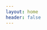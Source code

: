 ```yaml
---
layout: home
header: false
---
```



<ElMindmap :data="data" :height="height" :offsetLeft="offsetLeft" :router="router"  />

<script setup>
import { onMounted, ref, computed } from "vue";
import { useRouter } from "vitepress";
const router = useRouter();
const commonOptions = { fillColor: '#549688', shape: 'ellipse', color: '#fff', paddingY: 5, paddingY: 10 }
const data = ref({
	data: {
		text: "Web 互联网",
	},
	children: [
		{ 
			data: { text: "HTML 超文本标记", hyperlink: "https://developer.mozilla.org/zh-CN/docs/Learn_web_development/Core/Structuring_content" },
			children: [
				{ data: { text: "文档对象模型（DOM）", hyperlink: "https://developer.mozilla.org/zh-CN/docs/Web/API/Document_Object_Model/Introduction" } },
				{ data: { text: "Canvas 画布", hyperlink: "https://developer.mozilla.org/zh-CN/docs/Web/API/Canvas_API/Tutorial" } },
				{ data: { text: "SVG：可缩放矢量图形", hyperlink: "https://developer.mozilla.org/zh-CN/docs/Web/SVG" } },
			]
	 	},
		{ data: { text: "CSS 层叠样式表", hyperlink: "https://developer.mozilla.org/zh-CN/docs/Learn_web_development/Core/Styling_basics" } },
		{ 
			data: { text: "JavaScript 编程语言" },
			children: [
				{ data: { text: "ES 语法约定", link: `/docs/es/`, ...commonOptions } },
				{ data: { text: "Vue 组件化", link: `/docs/vue/`, ...commonOptions } },
				{ data: { text: "工程化" },
					children: [
						{ data: { text: "npm 包管理器", link: `/docs/npm/`, ...commonOptions } },
						{ data: { text: "Vite 构建工具", link: `/docs/vite/`, ...commonOptions } },
					]
				},
			]
		},
	],
})
const height = computed(() => document.documentElement.scrollHeight - 64);
const offsetLeft = computed(() => document.documentElement.clientWidth / 4);
</script>

<style>
.VPHome {
	padding: 0 !important;
}
</style>

